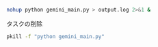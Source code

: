 ```bash
nohup python gemini_main.py > output.log 2>&1 &
```

タスクの削除

```bash
pkill -f "python gemini_main.py"
```
